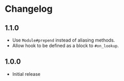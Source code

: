 # Changelog

## 1.1.0

- Use `Module#prepend` instead of aliasing methods.
- Allow hook to be defined as a block to `#on_lookup`.

## 1.0.0

- Initial release
